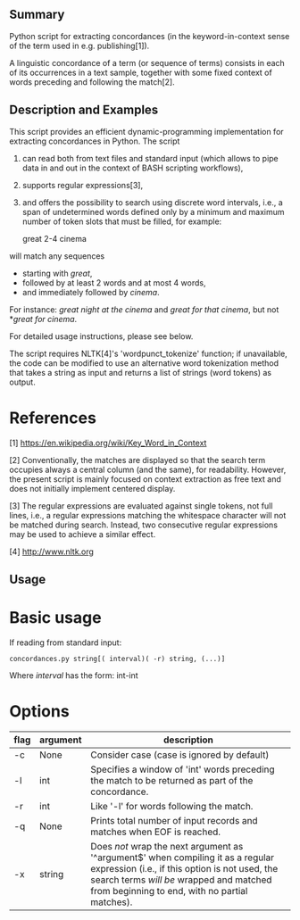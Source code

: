 ##	Summary

Python script for extracting concordances (in the keyword-in-context sense of the term used in e.g. publishing[1]).

A linguistic concordance of a term (or sequence of terms) consists in each of its occurrences in a text sample, together with some fixed context of words preceding and following the match[2].


##	Description and Examples

This script provides an efficient dynamic-programming implementation for extracting concordances in Python. The script

1. can read both from text files and standard input (which allows to pipe data in and out in the context of BASH scripting workflows),
2. supports regular expressions[3], 
3. and offers the possibility to search using discrete word intervals, i.e., a span of undetermined words defined only by a minimum and maximum number of token slots that must be filled, for example:

	great 2-4 cinema

will match any sequences
- starting with *great*,
- followed by at least 2 words and at most 4 words, 
- and immediately followed by *cinema*.

For instance: *great night at the cinema* and *great for that cinema*, but not **great for cinema*.

For detailed usage instructions, please see below.

The script requires NLTK[4]'s 'wordpunct_tokenize' function; if unavailable, the code can be modified to use an alternative word tokenization method that takes a string as input and returns a list of strings (word tokens) as output.


#	References

[1] https://en.wikipedia.org/wiki/Key_Word_in_Context

[2] Conventionally, the matches are displayed so that the search term occupies always a central column (and the same), for readability. However, the present script is mainly focused on context extraction as free text and does not initially implement centered display.

[3] The regular expressions are evaluated against single tokens, not full lines, i.e., a regular expressions matching the whitespace character will not be matched during search. Instead, two consecutive regular expressions may be used to achieve a similar effect.

[4] http://www.nltk.org





##	Usage

#	Basic usage

If reading from standard input:

	concordances.py string[( interval)( -r) string, (...)]

Where *interval* has the form:
int-int


#	Options

flag | argument | description
--- | --- | ---
-c| None | Consider case (case is ignored by default)
-l| int| Specifies a window of 'int' words preceding the match to be returned as part of the concordance.
-r| int| Like '-l' for words following the match.
-q| None| Prints total number of input records and matches when EOF is reached.
-x| string| Does *not* wrap the next argument as '^argument$' when compiling it as a regular expression (i.e., if this option is not used, the search terms *will be* wrapped and matched from beginning to end, with no partial matches).
